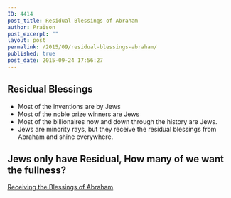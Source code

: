 ```yaml
---
ID: 4414
post_title: Residual Blessings of Abraham
author: Praison
post_excerpt: ""
layout: post
permalink: /2015/09/residual-blessings-abraham/
published: true
post_date: 2015-09-24 17:56:27
---
```

<h2>Residual Blessings</h2>
<ul>
	<li>Most of the inventions are by Jews</li>
	<li>Most of the noble prize winners are Jews</li>
	<li>Most of the billionaires now and down through the history are Jews.</li>
	<li>Jews are minority rays, but they receive the residual blessings from Abraham and shine everywhere.</li>
</ul>
<h2>Jews only have Residual, How many of we want the fullness?</h2>
<a href="http://biblerevelation.org/2015/09/24/receive-blessing-abraham/">Receiving the Blessings of Abraham</a>